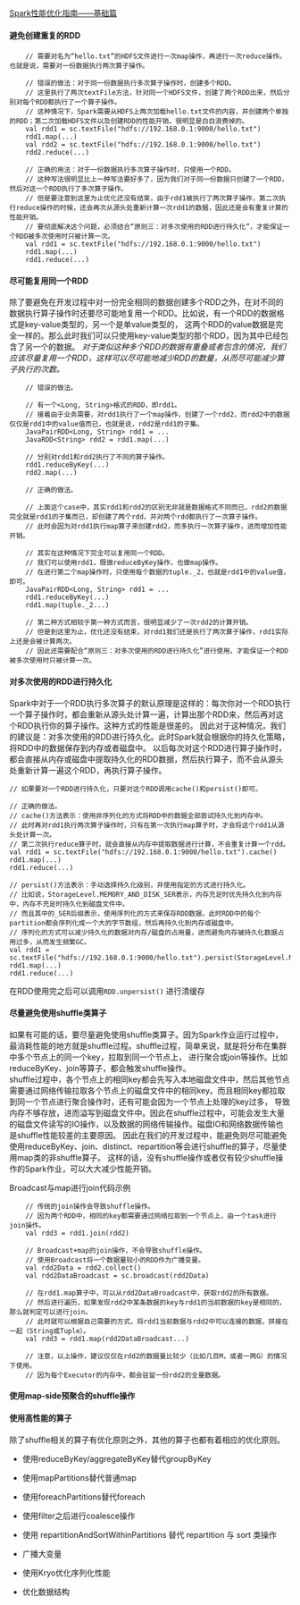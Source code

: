 [Spark性能优化指南——基础篇](https://tech.meituan.com/2016/04/29/spark-tuning-basic.html)


#### 避免创建重复的RDD
```
    // 需要对名为“hello.txt”的HDFS文件进行一次map操作，再进行一次reduce操作。也就是说，需要对一份数据执行两次算子操作。
    
    // 错误的做法：对于同一份数据执行多次算子操作时，创建多个RDD。
    // 这里执行了两次textFile方法，针对同一个HDFS文件，创建了两个RDD出来，然后分别对每个RDD都执行了一个算子操作。
    // 这种情况下，Spark需要从HDFS上两次加载hello.txt文件的内容，并创建两个单独的RDD；第二次加载HDFS文件以及创建RDD的性能开销，很明显是白白浪费掉的。
    val rdd1 = sc.textFile("hdfs://192.168.0.1:9000/hello.txt")
    rdd1.map(...)
    val rdd2 = sc.textFile("hdfs://192.168.0.1:9000/hello.txt")
    rdd2.reduce(...)
    
    // 正确的用法：对于一份数据执行多次算子操作时，只使用一个RDD。
    // 这种写法很明显比上一种写法要好多了，因为我们对于同一份数据只创建了一个RDD，然后对这一个RDD执行了多次算子操作。
    // 但是要注意到这里为止优化还没有结束，由于rdd1被执行了两次算子操作，第二次执行reduce操作的时候，还会再次从源头处重新计算一次rdd1的数据，因此还是会有重复计算的性能开销。
    // 要彻底解决这个问题，必须结合“原则三：对多次使用的RDD进行持久化”，才能保证一个RDD被多次使用时只被计算一次。
    val rdd1 = sc.textFile("hdfs://192.168.0.1:9000/hello.txt")
    rdd1.map(...)
    rdd1.reduce(...)

```

#### 尽可能复用同一个RDD
除了要避免在开发过程中对一份完全相同的数据创建多个RDD之外，在对不同的数据执行算子操作时还要尽可能地复用一个RDD。比如说，有一个RDD的数据格式是key-value类型的，另一个是单value类型的，
这两个RDD的value数据是完全一样的。那么此时我们可以只使用key-value类型的那个RDD，因为其中已经包含了另一个的数据。
*对于类似这种多个RDD的数据有重叠或者包含的情况，我们应该尽量复用一个RDD，这样可以尽可能地减少RDD的数量，从而尽可能减少算子执行的次数。*
``` 
    // 错误的做法。
    
    // 有一个<Long, String>格式的RDD，即rdd1。
    // 接着由于业务需要，对rdd1执行了一个map操作，创建了一个rdd2，而rdd2中的数据仅仅是rdd1中的value值而已，也就是说，rdd2是rdd1的子集。
    JavaPairRDD<Long, String> rdd1 = ...
    JavaRDD<String> rdd2 = rdd1.map(...)
    
    // 分别对rdd1和rdd2执行了不同的算子操作。
    rdd1.reduceByKey(...)
    rdd2.map(...)
    
    // 正确的做法。
    
    // 上面这个case中，其实rdd1和rdd2的区别无非就是数据格式不同而已，rdd2的数据完全就是rdd1的子集而已，却创建了两个rdd，并对两个rdd都执行了一次算子操作。
    // 此时会因为对rdd1执行map算子来创建rdd2，而多执行一次算子操作，进而增加性能开销。
    
    // 其实在这种情况下完全可以复用同一个RDD。
    // 我们可以使用rdd1，既做reduceByKey操作，也做map操作。
    // 在进行第二个map操作时，只使用每个数据的tuple._2，也就是rdd1中的value值，即可。
    JavaPairRDD<Long, String> rdd1 = ...
    rdd1.reduceByKey(...)
    rdd1.map(tuple._2...)
    
    // 第二种方式相较于第一种方式而言，很明显减少了一次rdd2的计算开销。
    // 但是到这里为止，优化还没有结束，对rdd1我们还是执行了两次算子操作，rdd1实际上还是会被计算两次。
    // 因此还需要配合“原则三：对多次使用的RDD进行持久化”进行使用，才能保证一个RDD被多次使用时只被计算一次。
```

#### 对多次使用的RDD进行持久化  

Spark中对于一个RDD执行多次算子的默认原理是这样的：每次你对一个RDD执行一个算子操作时，都会重新从源头处计算一遍，计算出那个RDD来，然后再对这个RDD执行你的算子操作。这种方式的性能是很差的。
因此对于这种情况，我们的建议是：对多次使用的RDD进行持久化。此时Spark就会根据你的持久化策略，将RDD中的数据保存到内存或者磁盘中。
以后每次对这个RDD进行算子操作时，都会直接从内存或磁盘中提取持久化的RDD数据，然后执行算子，而不会从源头处重新计算一遍这个RDD，再执行算子操作。

```
// 如果要对一个RDD进行持久化，只要对这个RDD调用cache()和persist()即可。

// 正确的做法。
// cache()方法表示：使用非序列化的方式将RDD中的数据全部尝试持久化到内存中。
// 此时再对rdd1执行两次算子操作时，只有在第一次执行map算子时，才会将这个rdd1从源头处计算一次。
// 第二次执行reduce算子时，就会直接从内存中提取数据进行计算，不会重复计算一个rdd。
val rdd1 = sc.textFile("hdfs://192.168.0.1:9000/hello.txt").cache()
rdd1.map(...)
rdd1.reduce(...)

// persist()方法表示：手动选择持久化级别，并使用指定的方式进行持久化。
// 比如说，StorageLevel.MEMORY_AND_DISK_SER表示，内存充足时优先持久化到内存中，内存不充足时持久化到磁盘文件中。
// 而且其中的_SER后缀表示，使用序列化的方式来保存RDD数据，此时RDD中的每个partition都会序列化成一个大的字节数组，然后再持久化到内存或磁盘中。
// 序列化的方式可以减少持久化的数据对内存/磁盘的占用量，进而避免内存被持久化数据占用过多，从而发生频繁GC。
val rdd1 = sc.textFile("hdfs://192.168.0.1:9000/hello.txt").persist(StorageLevel.MEMORY_AND_DISK_SER)
rdd1.map(...)
rdd1.reduce(...)

```
在RDD使用完之后可以调用```RDD.unpersist()``` 进行清缓存



#### 尽量避免使用shuffle类算子
如果有可能的话，要尽量避免使用shuffle类算子。因为Spark作业运行过程中，最消耗性能的地方就是shuffle过程。shuffle过程，简单来说，就是将分布在集群中多个节点上的同一个key，拉取到同一个节点上，
进行聚合或join等操作。比如reduceByKey、join等算子，都会触发shuffle操作。  
shuffle过程中，各个节点上的相同key都会先写入本地磁盘文件中，然后其他节点需要通过网络传输拉取各个节点上的磁盘文件中的相同key。而且相同key都拉取到同一个节点进行聚合操作时，还有可能会因为一个节点上处理的key过多，
导致内存不够存放，进而溢写到磁盘文件中。因此在shuffle过程中，可能会发生大量的磁盘文件读写的IO操作，以及数据的网络传输操作。磁盘IO和网络数据传输也是shuffle性能较差的主要原因。
因此在我们的开发过程中，能避免则尽可能避免使用reduceByKey、join、distinct、repartition等会进行shuffle的算子，尽量使用map类的非shuffle算子。
这样的话，没有shuffle操作或者仅有较少shuffle操作的Spark作业，可以大大减少性能开销。  

Broadcast与map进行join代码示例
```
    // 传统的join操作会导致shuffle操作。
    // 因为两个RDD中，相同的key都需要通过网络拉取到一个节点上，由一个task进行join操作。
    val rdd3 = rdd1.join(rdd2)
    
    // Broadcast+map的join操作，不会导致shuffle操作。
    // 使用Broadcast将一个数据量较小的RDD作为广播变量。
    val rdd2Data = rdd2.collect()
    val rdd2DataBroadcast = sc.broadcast(rdd2Data)
    
    // 在rdd1.map算子中，可以从rdd2DataBroadcast中，获取rdd2的所有数据。
    // 然后进行遍历，如果发现rdd2中某条数据的key与rdd1的当前数据的key是相同的，那么就判定可以进行join。
    // 此时就可以根据自己需要的方式，将rdd1当前数据与rdd2中可以连接的数据，拼接在一起（String或Tuple）。
    val rdd3 = rdd1.map(rdd2DataBroadcast...)
    
    // 注意，以上操作，建议仅仅在rdd2的数据量比较少（比如几百M，或者一两G）的情况下使用。
    // 因为每个Executor的内存中，都会驻留一份rdd2的全量数据。
```

#### 使用map-side预聚合的shuffle操作


#### 使用高性能的算子  
除了shuffle相关的算子有优化原则之外，其他的算子也都有着相应的优化原则。

   - 使用reduceByKey/aggregateByKey替代groupByKey
   - 使用mapPartitions替代普通map
   - 使用foreachPartitions替代foreach
   
   - 使用filter之后进行coalesce操作
   
   - 使用 repartitionAndSortWithinPartitions 替代 repartition 与 sort 类操作
   
   
- 广播大变量


- 使用Kryo优化序列化性能


- 优化数据结构